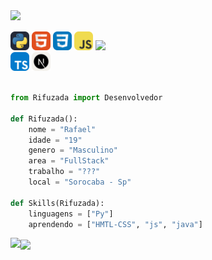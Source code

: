 <a href="https://github.com/Rifuzada">
<img align=left src="https://img.shields.io/static/v1?label=Overview&message=Rifuzada&color=b11818&style=for-the-badge&logo=GitHub">
</a>
<meta name="google-site-verification" content="ONkQYZB_BNK5PDKbCidXf4WtBKv588id67bGjLPc4Xo" />
<br>
<br>
<code><img height="30" src="https://raw.githubusercontent.com/tandpfun/skill-icons/59059d9d1a2c092696dc66e00931cc1181a4ce1f/icons/Python-Dark.svg"></code>
<code><img height="30" src="https://raw.githubusercontent.com/tandpfun/skill-icons/59059d9d1a2c092696dc66e00931cc1181a4ce1f/icons/HTML.svg"></code>
<code><img height="30" src="https://raw.githubusercontent.com/tandpfun/skill-icons/59059d9d1a2c092696dc66e00931cc1181a4ce1f/icons/CSS.svg"></code>
<code><img height="30" src="https://raw.githubusercontent.com/tandpfun/skill-icons/65dea6c4eaca7da319e552c09f4cf5a9a8dab2c8/icons/JavaScript.svg"></code>
<code><img height="30" src="https://raw.githubusercontent.com/jmnote/z-icons/master/svg/java.svg"></code>
<br>
<code><img height="30" src="https://raw.githubusercontent.com/tandpfun/skill-icons/65dea6c4eaca7da319e552c09f4cf5a9a8dab2c8/icons/TypeScript.svg"></code>
<code><img height="30" src="https://raw.githubusercontent.com/tandpfun/skill-icons/65dea6c4eaca7da319e552c09f4cf5a9a8dab2c8/icons/NextJS-Light.svg"></code>
<br>
<br>

```py
from Rifuzada import Desenvolvedor

def Rifuzada():
    nome = "Rafael"
    idade = "19"
    genero = "Masculino"
    area = "FullStack"
    trabalho = "???"
    local = "Sorocaba - Sp"

def Skills(Rifuzada):
    linguagens = ["Py"]
    aprendendo = ["HMTL-CSS", "js", "java"]
```

<a href="https://github.com/Rifuzada">
<img height="170" align="left" src="https://github-readme-stats.vercel.app/api/top-langs/?username=Rafaelpzv&theme=dark&hide_langs_below=1"/>
<img height="170" align="center" src="https://github-readme-stats.vercel.app/api?username=Rafaelpzv&theme=dark&show_icons=true"/>
</a>
